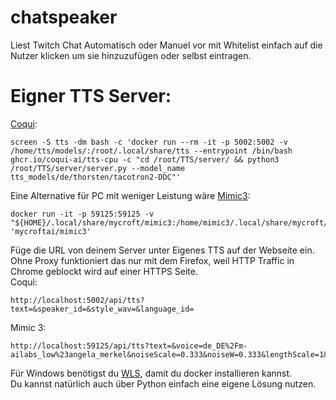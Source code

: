 # chatspeaker
Liest Twitch Chat Automatisch oder Manuel vor mit Whitelist einfach auf die Nutzer klicken um sie hinzuzufügen oder selbst eintragen.

# Eigner TTS Server:
[Coqui](https://github.com/coqui-ai/TTS):
```
screen -S tts -dm bash -c 'docker run --rm -it -p 5002:5002 -v /home/tts/models/:/root/.local/share/tts --entrypoint /bin/bash ghcr.io/coqui-ai/tts-cpu -c "cd /root/TTS/server/ && python3 /root/TTS/server/server.py --model_name tts_models/de/thorsten/tacotron2-DDC"'
```
Eine Alternative für PC mit weniger Leistung wäre [Mimic3](https://github.com/MycroftAI/mimic3):
```
docker run -it -p 59125:59125 -v "${HOME}/.local/share/mycroft/mimic3:/home/mimic3/.local/share/mycroft/mimic3" 'mycroftai/mimic3'
```
Füge die URL von deinem Server unter Eigenes TTS auf der Webseite ein.  
Ohne Proxy funktioniert das nur mit dem Firefox, weil HTTP Traffic in Chrome geblockt wird auf einer HTTPS Seite.  
Coqui:
```
http://localhost:5002/api/tts?text=&speaker_id=&style_wav=&language_id=
```
Mimic 3:
```
http://localhost:59125/api/tts?text=&voice=de_DE%2Fm-ailabs_low%23angela_merkel&noiseScale=0.333&noiseW=0.333&lengthScale=1&ssml=false&audioTarget=client
```
Für Windows benötigst du [WLS](https://learn.microsoft.com/de-de/windows/wsl/install), damit du docker installieren kannst.  
Du kannst natürlich auch über Python einfach eine eigene Lösung nutzen.
